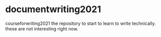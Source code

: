 # documentwriting2021
courseforwriting2021
the repository to start to learn to write technically. these are not interesting right now.
